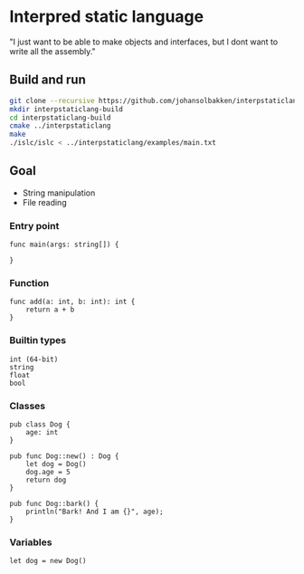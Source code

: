 # Interpred static language

"I just want to be able to make objects and interfaces, but I dont want to write all the assembly."

## Build and run
~~~bash
git clone --recursive https://github.com/johansolbakken/interpstaticlang
mkdir interpstaticlang-build
cd interpstaticlang-build
cmake ../interpstaticlang
make
./islc/islc < ../interpstaticlang/examples/main.txt
~~~ 

## Goal
* String manipulation
* File reading

### Entry point
~~~
func main(args: string[]) {
    
} 
~~~

### Function
~~~
func add(a: int, b: int): int {
    return a + b
}
~~~

### Builtin types
~~~
int (64-bit)
string
float
bool
~~~

### Classes
~~~
pub class Dog {
    age: int
}

pub func Dog::new() : Dog {
    let dog = Dog()
    dog.age = 5
    return dog
}

pub func Dog::bark() {
    println("Bark! And I am {}", age);
}
~~~

### Variables
~~~
let dog = new Dog()
~~~